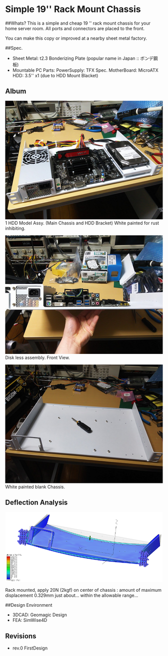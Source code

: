 # Simple 19'' Rack Mount Chassis

##Whats?
This is a simple and cheap 19 '' rack mount chassis for your home server room.
All ports and connectors are placed to the front.

You can make this copy or improved at a nearby sheet metal factory.

##Spec.

- Sheet Metal: t2.3 Bonderizing Plate (popular name in Japan :: ボンデ鋼板)
- Mountable PC Parts:
	PowerSupply: TFX Spec.
    MotherBoard: MicroATX
    HDD: 3.5''  x1 (due to HDD Mount Blacket)
    


## Album

![1HDD Type Assy](images/1HDDModel.png)
1 HDD Model Assy. (Main Chassis and HDD Bracket)
White painted for rust inhibiting.

![Disk Less Assy](images/DiskLess.png)
Disk less assembly. Front View.

![Blank Chassis](images/Blank.png)
White painted blank Chassis.

## Deflection Analysis
![FEA deflection analysis](images/deflection.png)

Rack mounted, apply 20N (2kgf) on center of chassis : amount of maximum displacement 0.329mm
just about... within the allowable range...

##Design Environment
- 3DCAD: Geomagic Design
- FEA: SimWise4D



## Revisions
* rev.0 FirstDesign
